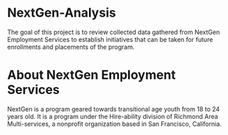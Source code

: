 # NextGen-Analysis
The goal of this project is to review collected data gathered from NextGen Employment Services to establish initiatives that can be taken for future enrollments and placements of the program.

# About NextGen Employment Services 
NextGen is a program geared towards transitional age youth from 18 to 24 years old. It is a program under the Hire-ability division of Richmond Area Multi-services, a nonprofit organization based in San Francisco, California. 
